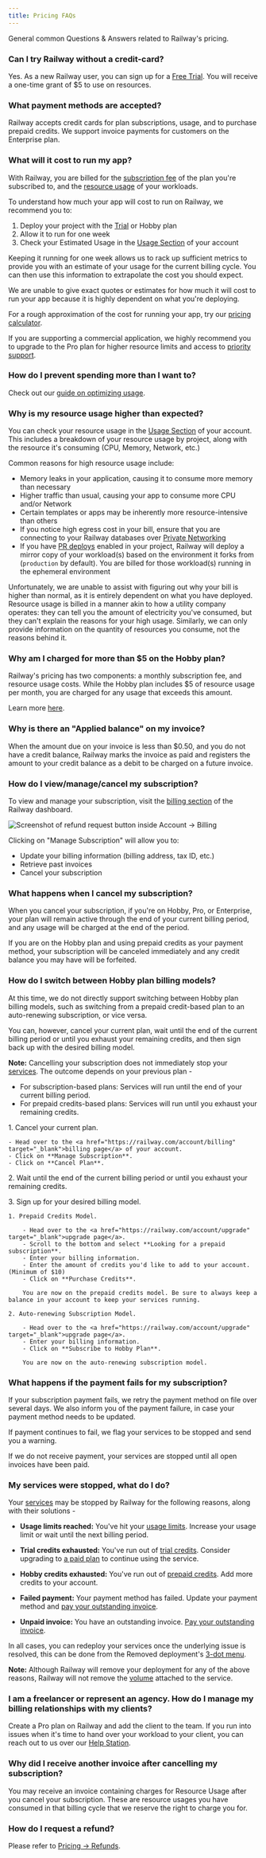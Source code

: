 ```yaml
---
title: Pricing FAQs
---
```


General common Questions & Answers related to Railway's pricing.

### Can I try Railway without a credit-card?

Yes. As a new Railway user, you can sign up for a [Free Trial](/reference/pricing/free-trial). You will receive a one-time grant of $5 to use on resources.

### What payment methods are accepted?

Railway accepts credit cards for plan subscriptions, usage, and to purchase prepaid credits. We support invoice payments for customers on the Enterprise plan.

### What will it cost to run my app?

With Railway, you are billed for the [subscription fee](/reference/pricing/plans#plan-subscription-pricing) of the plan you're subscribed to, and the [resource usage](/reference/pricing/plans#resource-usage-pricing) of your workloads.

To understand how much your app will cost to run on Railway, we recommend you to:

1. Deploy your project with the [Trial](/reference/pricing/free-trial) or Hobby plan
2. Allow it to run for one week
3. Check your Estimated Usage in the [Usage Section](https://railway.com/account/usage) of your account

Keeping it running for one week allows us to rack up sufficient metrics to provide you with an estimate of your usage for the current billing cycle. You can then use this information to extrapolate the cost you should expect.

We are unable to give exact quotes or estimates for how much it will cost to run your app because it is highly dependent on what you're deploying.

For a rough approximation of the cost for running your app, try our [pricing calculator](https://railway.com/pricing#usage-estimation).

If you are supporting a commercial application, we highly recommend you to upgrade to the Pro plan for higher resource limits and access to [priority support](/reference/support#priority-threads).

### How do I prevent spending more than I want to?

Check out our [guide on optimizing usage](/guides/optimize-usage).

### Why is my resource usage higher than expected?

You can check your resource usage in the [Usage Section](https://railway.com/account/usage) of your account. This includes a breakdown of your resource usage by project, along with the resource it's consuming (CPU, Memory, Network, etc.)

Common reasons for high resource usage include:

- Memory leaks in your application, causing it to consume more memory than necessary
- Higher traffic than usual, causing your app to consume more CPU and/or Network
- Certain templates or apps may be inherently more resource-intensive than others
- If you notice high egress cost in your bill, ensure that you are connecting to your Railway databases over [Private Networking](/guides/private-networking)
- If you have [PR deploys](/develop/environments#ephemeral-environments) enabled in your project, Railway will deploy a mirror copy of your workload(s) based on the environment it forks from (`production` by default). You are billed for those workload(s) running in the ephemeral environment

Unfortunately, we are unable to assist with figuring out why your bill is higher than normal, as it is entirely dependent on what you have deployed. Resource usage is billed in a manner akin to how a utility company operates: they can tell you the amount of electricity you've consumed, but they can't explain the reasons for your high usage. Similarly, we can only provide information on the quantity of resources you consume, not the reasons behind it.

### Why am I charged for more than $5 on the Hobby plan?

Railway's pricing has two components: a monthly subscription fee, and resource usage costs. While the Hobby plan includes $5 of resource usage per month, you are charged for any usage that exceeds this amount.

Learn more [here](/reference/pricing/plans#included-usage).

### Why is there an "Applied balance" on my invoice?
When the amount due on your invoice is less than $0.50, and you do not have a credit balance, Railway marks the invoice as paid and registers the amount to your credit balance as a debit to be charged on a future invoice.


### How do I view/manage/cancel my subscription?

To view and manage your subscription, visit the [billing section](https://railway.com/account/billing) of the Railway dashboard.

<Image
src="https://res.cloudinary.com/railway/image/upload/v1715777336/docs/manage-subscription_ssyxhg.png"
alt="Screenshot of refund request button inside Account -> Billing"
layout="intrinsic"
width={565} height={508} quality={100} />

Clicking on "Manage Subscription" will allow you to:

- Update your billing information (billing address, tax ID, etc.)
- Retrieve past invoices
- Cancel your subscription

### What happens when I cancel my subscription?

When you cancel your subscription, if you're on Hobby, Pro, or Enterprise, your plan will remain active through the end of your current billing period, and any usage will be charged at the end of the period.

If you are on the Hobby plan and using prepaid credits as your payment method, your subscription will be canceled immediately and any credit balance you may have will be forfeited.

### How do I switch between Hobby plan billing models?

At this time, we do not directly support switching between Hobby plan billing models, such as switching from a prepaid credit-based plan to an auto-renewing subscription, or vice versa.

You can, however, cancel your current plan, wait until the end of the current billing period or until you exhaust your remaining credits, and then sign back up with the desired billing model.

**Note:** Cancelling your subscription does not immediately stop your [services](/overview/the-basics#services). The outcome depends on your previous plan -

- For subscription-based plans: Services will run until the end of your current billing period.
- For prepaid credits-based plans: Services will run until you exhaust your remaining credits.

<p><span style={{color: "var(--tw-prose-counters)"}}>1.</span> Cancel your current plan.</p>

    - Head over to the <a href="https://railway.com/account/billing" target="_blank">billing page</a> of your account.
    - Click on **Manage Subscription**.
    - Click on **Cancel Plan**.

<p><span style={{color: "var(--tw-prose-counters)"}}>2.</span> Wait until the end of the current billing period or until you exhaust your remaining credits.</p>

<p><span style={{color: "var(--tw-prose-counters)"}}>3.</span> Sign up for your desired billing model.</p>

    1. Prepaid Credits Model.

        - Head over to the <a href="https://railway.com/account/upgrade" target="_blank">upgrade page</a>.
        - Scroll to the bottom and select **Looking for a prepaid subscription**.
        - Enter your billing information.
        - Enter the amount of credits you'd like to add to your account. (Minimum of $10)
        - Click on **Purchase Credits**.

        You are now on the prepaid credits model. Be sure to always keep a balance in your account to keep your services running.

    2. Auto-renewing Subscription Model.

        - Head over to the <a href="https://railway.com/account/upgrade" target="_blank">upgrade page</a>.
        - Enter your billing information.
        - Click on **Subscribe to Hobby Plan**.

        You are now on the auto-renewing subscription model.

### What happens if the payment fails for my subscription?

If your subscription payment fails, we retry the payment method on file over several days. We also inform you of the payment failure, in case your payment method needs to be updated.

If payment continues to fail, we flag your services to be stopped and send you a warning.

If we do not receive payment, your services are stopped until all open invoices have been paid.

### My services were stopped, what do I do?

Your [services](/overview/the-basics#services) may be stopped by Railway for the following reasons, along with their solutions -

- **Usage limits reached:** You've hit your [usage limits](/reference/usage-limits). Increase your usage limit or wait until the next billing period.

- **Trial credits exhausted:** You've run out of [trial credits](/reference/pricing/free-trial#how-does-the-trial-work). Consider upgrading to [a paid plan](/reference/pricing/plans#plans) to continue using the service.

- **Hobby credits exhausted:** You've run out of [prepaid credits](/reference/pricing/plans#credits). Add more credits to your account.

- **Failed payment:** Your payment method has failed. Update your payment method and [pay your outstanding invoice](https://railway.com/account/billing).

- **Unpaid invoice:** You have an outstanding invoice. [Pay your outstanding invoice](https://railway.com/account/billing).

In all cases, you can redeploy your services once the underlying issue is resolved, this can be done from the Removed deployment's [3-dot menu](/reference/deployments#deployment-menu).

**Note:** Although Railway will remove your deployment for any of the above reasons, Railway will not remove the [volume](/overview/the-basics#volumes) attached to the service.

### I am a freelancer or represent an agency. How do I manage my billing relationships with my clients?

Create a Pro plan on Railway and add the client to the team. If you run into issues when it's time to hand over your workload to your client, you can reach out to us over our [Help Station](https://help.railway.com).

### Why did I receive another invoice after cancelling my subscription?

You may receive an invoice containing charges for Resource Usage after you cancel your subscription. These are resource usages you have consumed in that billing cycle that we reserve the right to charge you for.

### How do I request a refund?

Please refer to [Pricing -> Refunds](/reference/pricing/refunds).
